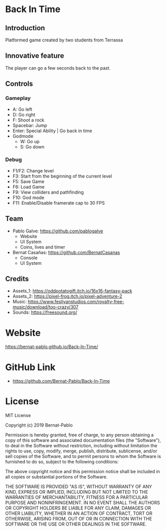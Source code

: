 # Back In Time

## Introduction
Platformed game created by two students from Terrassa

## Innovative feature
The player can go a few seconds back to the past.

## Controls 
### Gameplay
* A: Go left
* D: Go right
* F: Shoot a rock
* Spacebar: Jump
* Enter: Special Ability | Go back in time
* Godmode
  * W: Go up
  * S: Go down
### Debug
* F1/F2: Change level
* F3: Start from the beginning of the current level
* F5: Save Game
* F6: Load Game
* F9: View colliders and pathfinding
* F10: God mode
* F11: Enable/Disable framerate cap to 30 FPS

## Team
* Pablo Galve: https://github.com/pablogalve
  * Website
  * UI System
  * Coins, lives and timer
* Bernat Casañas: https://github.com/BernatCasanas
  * Console
  * UI System
  
## Credits
* Assets_1: https://oddpotatogift.itch.io/16x16-fantasy-pack
* Assets_2: https://pixel-frog.itch.io/pixel-adventure-2
* Music: https://www.fesliyanstudios.com/royalty-free-music/download/too-crazy/307
* Sounds: https://freesound.org/

# Website
https://bernat-pablo.github.io/Back-In-Time/

# GitHub Link
* https://github.com/Bernat-Pablo/Back-In-Time

# License
MIT License

Copyright (c) 2019 Bernat-Pablo

Permission is hereby granted, free of charge, to any person obtaining a copy
of this software and associated documentation files (the "Software"), to deal
in the Software without restriction, including without limitation the rights
to use, copy, modify, merge, publish, distribute, sublicense, and/or sell
copies of the Software, and to permit persons to whom the Software is
furnished to do so, subject to the following conditions:

The above copyright notice and this permission notice shall be included in all
copies or substantial portions of the Software.

THE SOFTWARE IS PROVIDED "AS IS", WITHOUT WARRANTY OF ANY KIND, EXPRESS OR
IMPLIED, INCLUDING BUT NOT LIMITED TO THE WARRANTIES OF MERCHANTABILITY,
FITNESS FOR A PARTICULAR PURPOSE AND NONINFRINGEMENT. IN NO EVENT SHALL THE
AUTHORS OR COPYRIGHT HOLDERS BE LIABLE FOR ANY CLAIM, DAMAGES OR OTHER
LIABILITY, WHETHER IN AN ACTION OF CONTRACT, TORT OR OTHERWISE, ARISING FROM,
OUT OF OR IN CONNECTION WITH THE SOFTWARE OR THE USE OR OTHER DEALINGS IN THE
SOFTWARE.
